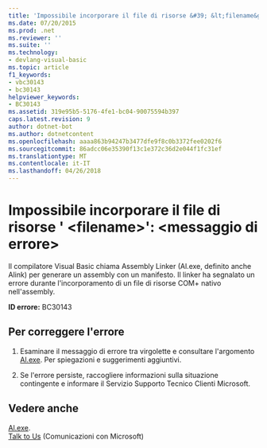 ```yaml
---
title: 'Impossibile incorporare il file di risorse &#39; &lt;filename&gt;&#39;: &lt;messaggio di errore&gt;'
ms.date: 07/20/2015
ms.prod: .net
ms.reviewer: ''
ms.suite: ''
ms.technology:
- devlang-visual-basic
ms.topic: article
f1_keywords:
- vbc30143
- bc30143
helpviewer_keywords:
- BC30143
ms.assetid: 319e95b5-5176-4fe1-bc04-90075594b397
caps.latest.revision: 9
author: dotnet-bot
ms.author: dotnetcontent
ms.openlocfilehash: aaaa863b94247b3477dfe9f8c0b3372fee0202f6
ms.sourcegitcommit: 86adcc06e35390f13c1e372c36d2e044f1fc31ef
ms.translationtype: MT
ms.contentlocale: it-IT
ms.lasthandoff: 04/26/2018
---
```

# <a name="unable-to-embed-resource-file-39ltfilenamegt39-lterror-messagegt"></a>Impossibile incorporare il file di risorse &#39; &lt;filename&gt;&#39;: &lt;messaggio di errore&gt;
Il compilatore Visual Basic chiama Assembly Linker (Al.exe, definito anche Alink) per generare un assembly con un manifesto. Il linker ha segnalato un errore durante l'incorporamento di un file di risorse COM+ nativo nell'assembly.  
  
 **ID errore:** BC30143  
  
## <a name="to-correct-this-error"></a>Per correggere l'errore  
  
1.  Esaminare il messaggio di errore tra virgolette e consultare l'argomento [Al.exe](../../../framework/tools/al-exe-assembly-linker.md). Per spiegazioni e suggerimenti aggiuntivi.  
  
2.  Se l'errore persiste, raccogliere informazioni sulla situazione contingente e informare il Servizio Supporto Tecnico Clienti Microsoft.  
  
## <a name="see-also"></a>Vedere anche  

 [Al.exe](../../../framework/tools/al-exe-assembly-linker.md).  
 [Talk to Us](/visualstudio/ide/talk-to-us) (Comunicazioni con Microsoft)
